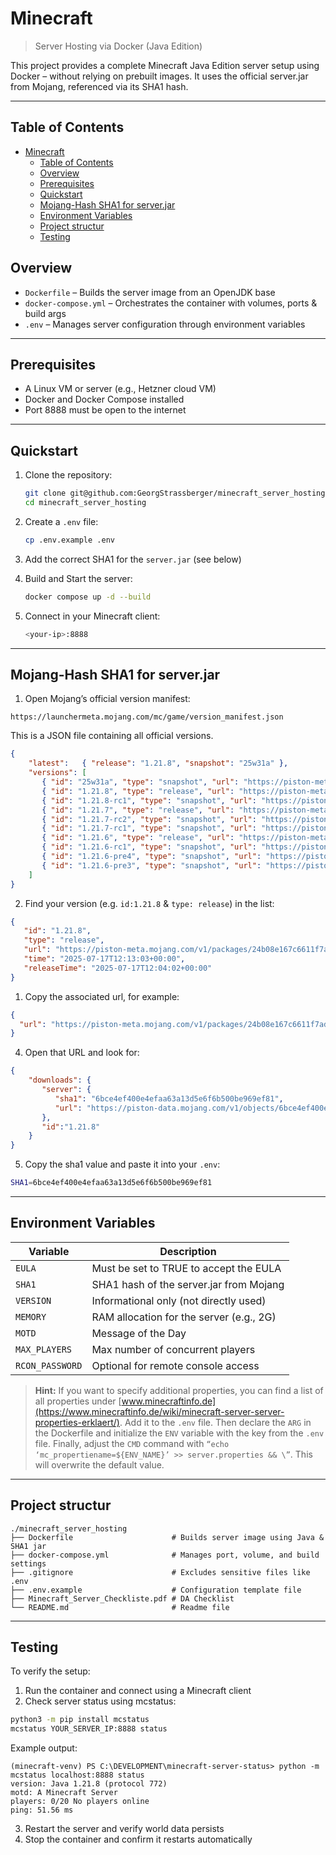 # Minecraft 

> Server Hosting via Docker (Java Edition)

This project provides a complete Minecraft Java Edition server setup using Docker – without relying on prebuilt images. It uses the official server.jar from Mojang, referenced via its SHA1 hash.

---

## Table of Contents

- [Minecraft](#minecraft)
    - [Table of Contents](#table-of-contents)
    - [Overview](#overview)
    - [Prerequisites](#prerequisites)
    - [Quickstart](#quickstart)
    - [Mojang-Hash SHA1 for server.jar](#mojang-hash-sha1-for-serverjar)
    - [Environment Variables](#environment-variables)
    - [Project structur](#project-structur)
    - [Testing](#testing)

## Overview

- `Dockerfile` – Builds the server image from an OpenJDK base
- `docker-compose.yml` – Orchestrates the container with volumes, ports & build args
- `.env` – Manages server configuration through environment variables

---

## Prerequisites

- A Linux VM or server (e.g., Hetzner cloud VM)
- Docker and Docker Compose installed
- Port 8888 must be open to the internet

---

## Quickstart

1. Clone the repository:

   ```bash
   git clone git@github.com:GeorgStrassberger/minecraft_server_hosting.git
   cd minecraft_server_hosting
   ```

2. Create a `.env` file:
   ```bash
   cp .env.example .env
   ```
3. Add the correct SHA1 for the `server.jar` (see below)
4. Build and Start the server:
   ```bash
   docker compose up -d --build
   ```
5. Connect in your Minecraft client:
   ```bash
   <your-ip>:8888
   ```

---

## Mojang-Hash SHA1 for server.jar

1. Open Mojang’s official version manifest:

```text
https://launchermeta.mojang.com/mc/game/version_manifest.json
```

This is a JSON file containing all official versions.

```json
{
    "latest":	{ "release": "1.21.8", "snapshot": "25w31a" },
    "versions": [
       { "id": "25w31a", "type": "snapshot", "url": "https://piston-meta.mojang.com/v1/packages/6ec665b6b0b60df1d0ffe92812bf7a860a4953ea/25w31a.json", … },
       { "id": "1.21.8", "type": "release", "url": "https://piston-meta.mojang.com/v1/packages/24b08e167c6611f7ad895ae1e8b5258f819184aa/1.21.8.json", … },
       { "id": "1.21.8-rc1", "type": "snapshot", "url": "https://piston-meta.mojang.com/v1/packages/d2573833c5dc21fb1e9033b3d7b912168786cd1b/1.21.8-rc1.json", … },
       { "id": "1.21.7", "type": "release", "url": "https://piston-meta.mojang.com/v1/packages/cd36d4744092cc0cca8d3fbf8e9222b0fdc00541/1.21.7.json", … },
       { "id": "1.21.7-rc2", "type": "snapshot", "url": "https://piston-meta.mojang.com/v1/packages/b9e024e78ab57a6d1e72c7d047d25c3140adc439/1.21.7-rc2.json", … },
       { "id": "1.21.7-rc1", "type": "snapshot", "url": "https://piston-meta.mojang.com/v1/packages/6b949410815e34f47301eb610b8063833aac9473/1.21.7-rc1.json", … },
       { "id": "1.21.6", "type": "release", "url": "https://piston-meta.mojang.com/v1/packages/e2a26a825f525a8cc72066d632d07aa8af67b19a/1.21.6.json", … },
       { "id": "1.21.6-rc1", "type": "snapshot", "url": "https://piston-meta.mojang.com/v1/packages/dda6dc2c16765e4a3819a9f985baf659ee14bd2d/1.21.6-rc1.json", … },
       { "id": "1.21.6-pre4", "type": "snapshot", "url": "https://piston-meta.mojang.com/v1/packages/4fa7a83b157486431d8e4267fe95fe9dcabf0d49/1.21.6-pre4.json", … },
       { "id": "1.21.6-pre3", "type": "snapshot", "url": "https://piston-meta.mojang.com/v1/packages/938dac32ffc4a6c064c2cbf89e9dfd1920ec8a50/1.21.6-pre3.json", … }
    ]
}
```



2. Find your version (e.g. `id:1.21.8` & `type: release`) in the list:

```json
{
   "id": "1.21.8",
   "type": "release",
   "url": "https://piston-meta.mojang.com/v1/packages/24b08e167c6611f7ad895ae1e8b5258f819184aa/1.21.8.json",
   "time": "2025-07-17T12:13:03+00:00",
   "releaseTime": "2025-07-17T12:04:02+00:00"
}
```

1. Copy the associated url, for example:

```json
{
  "url": "https://piston-meta.mojang.com/v1/packages/24b08e167c6611f7ad895ae1e8b5258f819184aa/1.21.8.json"
}
```

4. Open that URL and look for:

```json
{
    "downloads": {
       "server": {
          "sha1": "6bce4ef400e4efaa63a13d5e6f6b500be969ef81",
          "url": "https://piston-data.mojang.com/v1/objects/6bce4ef400e4efaa63a13d5e6f6b500be969ef81/server.jar"
       },
       "id":"1.21.8"
    }
}
```

5. Copy the sha1 value and paste it into your `.env`:

```bash
SHA1=6bce4ef400e4efaa63a13d5e6f6b500be969ef81
```

---

## Environment Variables

| Variable        | Description                                |
| --------------- | ------------------------------------------- |
| `EULA`          | Must be set to TRUE to accept the EULA      |
| `SHA1`          | SHA1 hash of the server.jar from Mojang     |
| `VERSION`       | Informational only (not directly used)      |
| `MEMORY`        | RAM allocation for the server (e.g., 2G)    |
| `MOTD`          | Message of the Day                          |
| `MAX_PLAYERS`   | Max number of concurrent players            |
| `RCON_PASSWORD` | Optional for remote console access          |

> **Hint:**
> If you want to specify additional properties, you can find a list of all properties under [www.minecraftinfo.de](https://www.minecraftinfo.de/wiki/minecraft-server-server-properties-erklaert/).
Add it to the `.env` file. Then declare the `ARG` in the Dockerfile and initialize the `ENV` variable with the key from the `.env` file. Finally, adjust the `CMD` command with `“echo ‘mc_propertiename=${ENV_NAME}’ >> server.properties && \”`. This will overwrite the default value.

---

## Project structur

```text
./minecraft_server_hosting
├── Dockerfile                      # Builds server image using Java & SHA1 jar
├── docker-compose.yml              # Manages port, volume, and build settings
├── .gitignore                      # Excludes sensitive files like .env
├── .env.example                    # Configuration template file
├── Minecraft_Server_Checkliste.pdf # DA Checklist
└── README.md                       # Readme file
```

---

## Testing

To verify the setup:
1. Run the container and connect using a Minecraft client
2. Check server status using mcstatus:

```bash
python3 -m pip install mcstatus
mcstatus YOUR_SERVER_IP:8888 status
```
Example output:
```bah
(minecraft-venv) PS C:\DEVELOPMENT\minecraft-server-status> python -m mcstatus localhost:8888 status
version: Java 1.21.8 (protocol 772)
motd: A Minecraft Server
players: 0/20 No players online
ping: 51.56 ms
```

3. Restart the server and verify world data persists
4. Stop the container and confirm it restarts automatically
